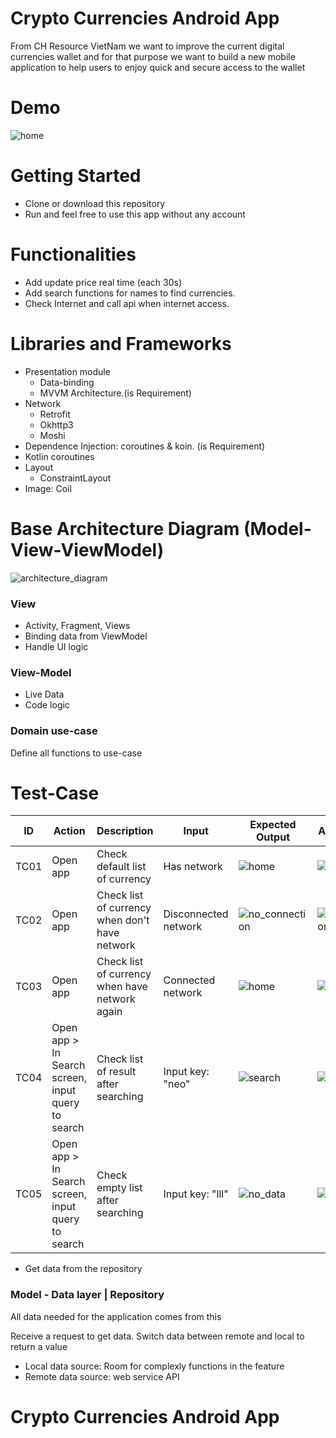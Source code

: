 # Crypto Currencies Android App
From CH Resource VietNam we want to improve the current digital currencies wallet and for that
purpose we want to build a new mobile application to help users to enjoy quick and secure
access to the wallet

# Demo

![home](https://user-images.githubusercontent.com/7643183/120780927-c51e0080-c552-11eb-999c-1a411dfc24d0.jpg)

# Getting Started

- Clone or download this repository
- Run and feel free to use this app without any account

# Functionalities

- Add update price real time (each 30s)
- Add search functions for names to find currencies.
- Check Internet and call api when internet access.

# Libraries and Frameworks

- Presentation module
   - Data-binding
   - MVVM Architecture.(is Requirement)
-  Network
    - Retrofit
    - Okhttp3
    - Moshi
- Dependence Injection: coroutines & koin. (is Requirement)
- Kotlin coroutines
- Layout
    - ConstraintLayout
- Image: Coil

# Base Architecture Diagram (Model-View-ViewModel)

![architecture_diagram](https://user-images.githubusercontent.com/7643183/119255903-4e931180-bbe8-11eb-95cd-4cd15ed0c3d7.png)

### View

- Activity, Fragment, Views
- Binding data from ViewModel
- Handle UI logic

### View-Model

- Live Data
- Code logic

### Domain use-case

Define all functions to use-case

# Test-Case

| ID | Action | Description | Input | Expected Output | Actual Output | Test Result |
| ------------- | ------------- | ------------- |  ------------- | ------------- |  ------------- | ------------- |
| TC01 | Open app |  Check default list of currency | Has network | ![home](https://user-images.githubusercontent.com/7643183/120779555-5db38100-c551-11eb-8158-96a94c4526f6.jpg) | ![home](https://user-images.githubusercontent.com/7643183/120779555-5db38100-c551-11eb-8158-96a94c4526f6.jpg) | Passed | 
| TC02 | Open app |  Check list of currency when don't have network | Disconnected network | ![no_connection](https://user-images.githubusercontent.com/7643183/120779569-60ae7180-c551-11eb-8d88-3b97fcd57890.jpg) | ![no_connection](https://user-images.githubusercontent.com/7643183/120779569-60ae7180-c551-11eb-8d88-3b97fcd57890.jpg) | Passed |
| TC03 | Open app |  Check list of currency when have network again | Connected network | ![home](https://user-images.githubusercontent.com/7643183/120779555-5db38100-c551-11eb-8158-96a94c4526f6.jpg) | ![home](https://user-images.githubusercontent.com/7643183/120779555-5db38100-c551-11eb-8158-96a94c4526f6.jpg) | Passed |
| TC04 | Open app > In Search screen, input query to search|  Check list of result after searching | Input key: "neo" |![search](https://user-images.githubusercontent.com/7643183/120779576-63a96200-c551-11eb-82d1-10f071f51e69.jpg) | ![search](https://user-images.githubusercontent.com/7643183/120779576-63a96200-c551-11eb-82d1-10f071f51e69.jpg) | Passed |
| TC05 | Open app > In Search screen, input query to search|  Check empty list after searching | Input key: "lll" | ![no_data](https://user-images.githubusercontent.com/7643183/120779591-66a45280-c551-11eb-9c7b-1491afacdfef.jpg) | ![no_data](https://user-images.githubusercontent.com/7643183/120779591-66a45280-c551-11eb-9c7b-1491afacdfef.jpg) | Passed |

- Get data from the repository

### Model - Data layer | Repository

All data needed for the application comes from this

Receive a request to get data. Switch data between remote and local to return a value 

- Local data source: Room for complexly functions in the feature
- Remote data source: web service API
# Crypto Currencies Android App
